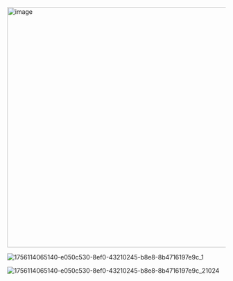 <img width="693" height="554" alt="image" src="https://github.com/user-attachments/assets/9409c6f9-9395-469f-9bae-492d8a0c926e" />


![1756114065140-e050c530-8ef0-43210245-b8e8-8b4716197e9c_1](https://github.com/user-attachments/assets/bf3ddacb-6ba6-4bcb-affb-d15e6b574fbe)

![1756114065140-e050c530-8ef0-43210245-b8e8-8b4716197e9c_21024](https://github.com/user-attachments/assets/bcec79af-3275-4102-98e4-67724b0824af)




